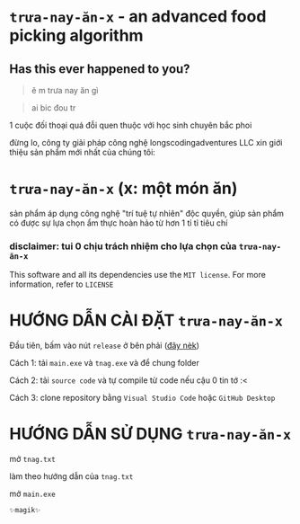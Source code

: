 # `trưa-nay-ăn-x` - an advanced food picking algorithm
## Has this ever happened to you?

> ê m trưa nay ăn gì

> ai bic đou tr


1 cuộc đối thoại quá đỗi quen thuộc với học sinh chuyên bắc phoi

đừng lo, công ty giải pháp công nghệ longscodingadventures LLC xin giới thiệu sản phẩm mới nhất của chúng tôi:

# `trưa-nay-ăn-x` (x: một món ăn)
 

sản phẩm áp dụng công nghệ "trí tuệ tự nhiên" độc quyền, giúp sản phẩm có được sự lựa chọn ẩm thực hoàn hảo từ hơn 1 tỉ tỉ tiêu chí

### disclaimer: tui 0 chịu trách nhiệm cho lựa chọn của `trưa-nay-ăn-x`

This software and all its dependencies use the `MIT license`. For more information, refer to `LICENSE`

# HƯỚNG DẪN CÀI ĐẶT `trưa-nay-ăn-x`
Đầu tiên, bấm vào nút `release` ở bên phải ([đây nèk](https://imgur.com/a/8rEdwzc))

Cách 1: tải `main.exe` và `tnag.exe` và để chung folder

Cách 2: tải `source code` và tự compile từ code nếu cậu 0 tin tớ :<

Cách 3: clone repository bằng `Visual Studio Code` hoặc `GitHub Desktop`

# HƯỚNG DẪN SỬ DỤNG `trưa-nay-ăn-x`
mở `tnag.txt`

làm theo hướng dẫn của `tnag.txt`

mở `main.exe`

`✨magik✨`
